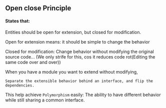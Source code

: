 ## Open close Principle

#### States that:

Entities should be open for extension, but closed for modification.

Open for extension means: it should be simple to change the behavior

Closed for modification: Change behavior without modifying the original source code...
(We only strife for this, cos it reduces code rot(Editing the same code over and over))

When you have a module you want to extend without modifying, 

```Separate the extensible behavior behind an interface, and flip the dependencies.```

This help achieve `Polymorphism` easily: The ability to have different behavior while still sharing a common interface.